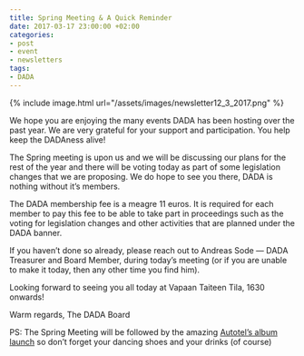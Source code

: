 ```yaml
---
title: Spring Meeting & A Quick Reminder
date: 2017-03-17 23:00:00 +02:00
categories:
- post
- event
- newsletters
tags:
- DADA
---
```

{% include image.html url="/assets/images/newsletter12_3_2017.png" %}

We hope you are enjoying the many events DADA has been hosting over the past year. We are very grateful for your support and participation. You help keep the DADAness alive!

The Spring meeting is upon us and we will be discussing our plans for the rest of the year and there will be voting today as part of some legislation changes that we are proposing. We do hope to see you there, DADA is nothing without it’s members.

The DADA membership fee is a meagre 11 euros. It is required for each member to pay this fee to be able to take part in proceedings such as the voting for legislation changes and other activities that are planned under the DADA banner.

If you haven’t done so already, please reach out to Andreas Sode — DADA Treasurer and Board Member, during today’s meeting (or if you are unable to make it today, then any other time you find him).

Looking forward to seeing you all today at Vapaan Taiteen Tila, 1630 onwards!

Warm regards,
The DADA Board

PS: The Spring Meeting will be followed by the amazing [Autotel’s album launch](https://www.facebook.com/events/256679538122877/) so don’t forget your dancing shoes and your drinks (of course)
